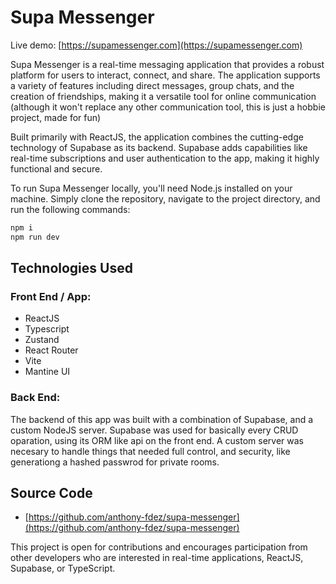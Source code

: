 # Supa Messenger

Live demo: [https://supamessenger.com](https://supamessenger.com)

Supa Messenger is a real-time messaging application that provides a robust
platform for users to interact, connect, and share. The application
supports a variety of features including direct messages, group chats,
and the creation of friendships, making it a versatile tool for online communication
(although it won't replace any other communication tool, this is just a hobbie project, made for fun)

Built primarily with ReactJS, the application
combines the cutting-edge technology of Supabase as its backend. Supabase
adds capabilities like real-time subscriptions and user authentication to
the app, making it highly functional and secure.

To run Supa Messenger locally, you'll need Node.js installed on your machine.
Simply clone the repository, navigate to the project directory, and run the following commands:

```bash
npm i
npm run dev
```

## Technologies Used

### Front End / App:

- ReactJS
- Typescript
- Zustand
- React Router
- Vite
- Mantine UI

### Back End:

The backend of this app was built with a combination of
Supabase, and a custom NodeJS server. Supabase was used for basically every CRUD
oparation, using its ORM like api on the front end. A custom server was necesary to
handle things that needed full control, and security, like generationg a hashed passwrod
for private rooms.

## Source Code

- [https://github.com/anthony-fdez/supa-messenger](https://github.com/anthony-fdez/supa-messenger)

This project is open for contributions and encourages participation from other developers who are interested in real-time applications, ReactJS, Supabase, or TypeScript.
